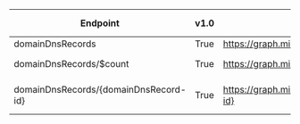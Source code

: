 | Endpoint | v1.0 | V1.0-Url | v1.0-Methods | beta | Beta-Url | Beta-Methods | Path | Root | Children | Segment |
| ----------| ----------| ----------| ----------| ----------| ----------| ----------| ----------| ----------| ----------| ----------|
| domainDnsRecords| True| https://graph.microsoft.com/v1.0/domainDnsRecords| Get Post| True| https://graph.microsoft.com/beta/domainDnsRecords| Get Post| domainDnsRecords| domainDnsRecords| 2| domainDnsRecords|
| domainDnsRecords/$count| True| https://graph.microsoft.com/v1.0/domainDnsRecords/$count| Get| True| https://graph.microsoft.com/beta/domainDnsRecords/$count| Get| domainDnsRecords $count| domainDnsRecords| 0| $count|
| domainDnsRecords/{domainDnsRecord-id}| True| https://graph.microsoft.com/v1.0/domainDnsRecords/{domainDnsRecord-id}| Get Patch Delete| True| https://graph.microsoft.com/beta/domainDnsRecords/{domainDnsRecord-id}| Get Patch Delete| domainDnsRecords {domainDnsRecord-id}| domainDnsRecords| 0| {domainDnsRecord-id}|
